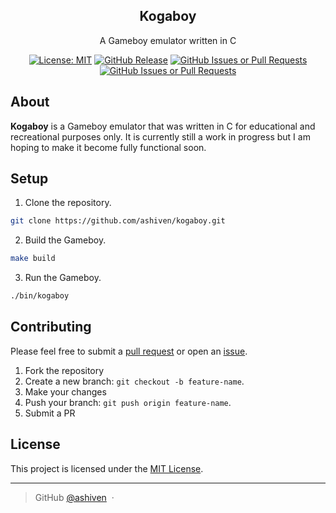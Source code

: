 <p align="center">
  <h2 align="center">Kogaboy</h2>
</p>

<p align="center">
  A Gameboy emulator written in C
</p>

<div align="center">

[![License: MIT](https://img.shields.io/badge/License-MIT-yellow.svg)](https://opensource.org/licenses/MIT)
[![GitHub Release](https://img.shields.io/github/v/release/ashiven/kogaboy)](https://github.com/ashiven/kogaboy/releases)
[![GitHub Issues or Pull Requests](https://img.shields.io/github/issues/ashiven/kogaboy)](https://github.com/ashiven/kogaboy/issues)
[![GitHub Issues or Pull Requests](https://img.shields.io/github/issues-pr/ashiven/kogaboy)](https://github.com/ashiven/kogaboy/pulls)

</div>

## About

**Kogaboy** is a Gameboy emulator that was written in C for educational and recreational purposes only. It is currently still a work in progress but I am hoping to make it become fully functional soon.

## Setup

1. Clone the repository.

```bash
git clone https://github.com/ashiven/kogaboy.git
```

2. Build the Gameboy.

```bash
make build
```

3. Run the Gameboy.

```bash
./bin/kogaboy
```

## Contributing

Please feel free to submit a [pull request](https://github.com/ashiven/kogaboy/pulls) or open an [issue](https://github.com/ashiven/kogaboy/issues).

1. Fork the repository
2. Create a new branch: `git checkout -b feature-name`.
3. Make your changes
4. Push your branch: `git push origin feature-name`.
5. Submit a PR

## License

This project is licensed under the [MIT License](./LICENSE).

---

> GitHub [@ashiven](https://github.com/ashiven) &nbsp;&middot;&nbsp;
